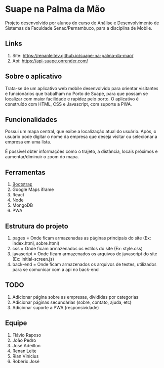 # Suape na Palma da Mão

Projeto desenvolvido por alunos do curso de Análise e Desenvolvimento de Sistemas da Faculdade Senac/Pernambuco, para a disciplina de Mobile.

## Links

1. Site: https://renanleitev.github.io/suape-na-palma-da-mao/
2. Api: https://api-suape.onrender.com/ 

## Sobre o aplicativo

Trata-se de um aplicativo web mobile desenvolvido para orientar visitantes e funcionários que trabalham no Porto de Suape, para que possam se localizar com maior facilidade e rapidez pelo porto. O aplicativo é construído com HTML, CSS e Javascript, com suporte a PWA.

## Funcionalidades

Possui um mapa central, que exibe a localização atual do usuário. Após, o usuário pode digitar o nome da empresa que deseja visitar ou selecionar a empresa em uma lista.

É possível obter informações como o trajeto, a distância, locais próximos e aumentar/diminuir o zoom do mapa.

## Ferramentas

1. [Bootstrap](https://getbootstrap.com/)
2. Google Maps iframe
3. React
4. Node
5. MongoDB
6. PWA

## Estrutura do projeto

1. pages = Onde ficam armazenadas as páginas principais do site (Ex: index.html, sobre.html)
2. css = Onde ficam armazenados os estilos do site (Ex: style.css)
3. javascript = Onde ficam armazenados os arquivos de javascript do site (Ex: initial-screen.js)
4. back-end = Onde ficam armazenados os arquivos de testes, utilizados para se comunicar com a api no back-end

## TODO

1. Adicionar página sobre as empresas, divididas por categorias
2. Adicionar páginas secundárias (sobre, contato, ajuda, etc)
3. Adicionar suporte a PWA (responsividade)


## Equipe

1. Flávio Raposo
2. João Pedro
3. José Adeilton
4. Renan Leite
5. Rian Vinícius
6. Robério José